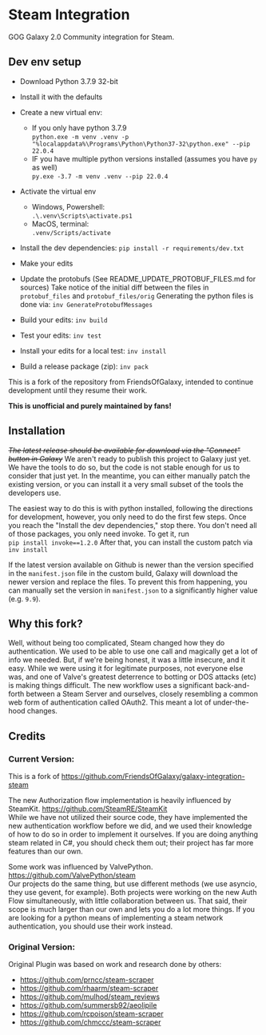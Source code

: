 # Steam Integration

GOG Galaxy 2.0 Community integration for Steam.

## Dev env setup
* Download Python 3.7.9 32-bit
* Install it with the defaults
* Create a new virtual env:
    - If you only have python 3.7.9<br/>
    `python.exe -m venv .venv -p "%localappdata%\Programs\Python\Python37-32\python.exe" --pip 22.0.4`
    - IF you have multiple python versions installed (assumes you have `py` as well)<br/>
    `py.exe -3.7 -m venv .venv --pip 22.0.4`
* Activate the virtual env 
  - Windows, Powershell:<br/>
  `.\.venv\Scripts\activate.ps1`
  - MacOS, terminal:<br/>
  `.venv/Scripts/activate`
  
* Install the dev dependencies:
  `pip install -r requirements/dev.txt`
* Make your edits
* Update the protobufs (See README_UPDATE_PROTOBUF_FILES.md for sources)
  Take notice of the initial diff between the files in `protobuf_files` and `protobuf_files/orig`
  Generating the python files is done via:
  `inv GenerateProtobufMessages`
* Build your edits:
  `inv build`
* Test your edits:
  `inv test`
* Install your edits for a local test:
  `inv install`
* Build a release package (zip):
  `inv pack`

This is a fork of the repository from FriendsOfGalaxy, intended to continue development until they resume their work.

**This is unofficial and purely maintained by fans!**

## Installation

*~~The latest release should be available for download via the "Connect" button in Galaxy~~*
We aren't ready to publish this project to Galaxy just yet. We have the tools to do so, but the code is not stable enough for us to consider that just yet. In the meantime, you can either manually patch the existing version, or you can install it a very small subset of the tools the developers use. 

The easiest way to do this is with python installed, following the directions for development, however, you only need to do the first few steps. Once you reach the "Install the dev dependencies," stop there. You don't need all of those packages, you only need invoke. To get it, run<br/>
`pip install invoke==1.2.0`
After that, you can install the custom patch via
`inv install`

If the latest version available on Github is newer than the version specified in the `manifest.json` file in the custom build, Galaxy will download the newer version and replace the files. To prevent this from happening, you can manually set the version in `manifest.json` to a significantly higher value (e.g. `9.9`).

## Why this fork?

Well, without being too complicated, Steam changed how they do authentication. We used to be able to use one call and magically get a lot of info we needed. But, if we're being honest, it was a little insecure, and it easy. While we were using it for legitimate purposes, not everyone else was, and one of Valve's greatest deterrence to botting or DOS attacks (etc) is making things difficult. The new workflow uses a significant back-and-forth between a Steam Server and ourselves, closely resembling a common web form of authentication called OAuth2. This meant a lot of under-the-hood changes. 

## Credits

### Current Version:
This is a fork of https://github.com/FriendsOfGalaxy/galaxy-integration-steam

The new Authorization flow implementation is heavily influenced by SteamKit. https://github.com/SteamRE/SteamKit<br/>
While we have not utilized their source code, they have implemented the new authentication workflow before we did, and we used their knowledge of how to do so in order to implement it ourselves. If you are doing anything steam related in C#, you should check them out; their project has far more features than our own.

Some work was influenced by ValvePython. https://github.com/ValvePython/steam<br/>
Our projects do the same thing, but use different methods (we use asyncio, they use gevent, for example). Both projects were working on the new Auth Flow simultaneously, with little collaboration between us. That said, their scope is much larger than our own and lets you do a lot more things. If you are looking for a python means of implementing a steam network authentication, you should use their work instead.

### Original Version:

Original Plugin was based on work and research done by others:
* https://github.com/prncc/steam-scraper
* https://github.com/rhaarm/steam-scraper
* https://github.com/mulhod/steam_reviews
* https://github.com/summersb92/aeolipile
* https://github.com/rcpoison/steam-scraper
* https://github.com/chmccc/steam-scraper
